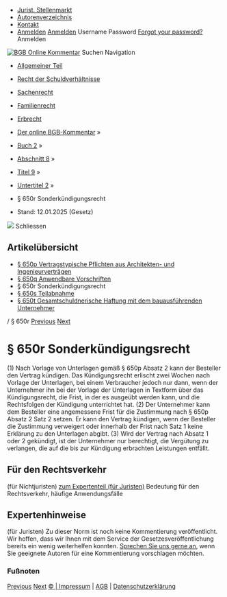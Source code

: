   * [Jurist. Stellenmarkt](https://bgb.kommentar.de/Buch-2/Abschnitt-8/Titel-9/Untertitel-2/</job-board> "Jurist. Stellenmarkt")
  * [Autorenverzeichnis](https://bgb.kommentar.de/Buch-2/Abschnitt-8/Titel-9/Untertitel-2/</Autorenverzeichnis> "Autorenverzeichnis")
  * [Kontakt](https://bgb.kommentar.de/Buch-2/Abschnitt-8/Titel-9/Untertitel-2/</Kontakt>)
  * [Anmelden](https://bgb.kommentar.de/Buch-2/Abschnitt-8/Titel-9/Untertitel-2/<#login> "show login form") [Anmelden](https://bgb.kommentar.de/Buch-2/Abschnitt-8/Titel-9/Untertitel-2/<#> "hide login form") Username Password
[Forgot your password?](https://bgb.kommentar.de/Buch-2/Abschnitt-8/Titel-9/Untertitel-2/</user/forgotpassword>) Anmelden 


[![BGB Online Kommentar](https://bgb.kommentar.de/extension/bgb/design/bgb/images/logo.png)](https://bgb.kommentar.de/Buch-2/Abschnitt-8/Titel-9/Untertitel-2/</> "BGB Online Kommentar")
Suchen
Navigation
  * [Allgemeiner Teil](https://bgb.kommentar.de/Buch-2/Abschnitt-8/Titel-9/Untertitel-2/</Buch-1>)
  * [Recht der Schuldverhältnisse](https://bgb.kommentar.de/Buch-2/Abschnitt-8/Titel-9/Untertitel-2/</Buch-2>)
  * [Sachenrecht](https://bgb.kommentar.de/Buch-2/Abschnitt-8/Titel-9/Untertitel-2/</Buch-3>)
  * [Familienrecht](https://bgb.kommentar.de/Buch-2/Abschnitt-8/Titel-9/Untertitel-2/</Buch-4>)
  * [Erbrecht](https://bgb.kommentar.de/Buch-2/Abschnitt-8/Titel-9/Untertitel-2/</Buch-5>)


  * [Der online BGB-Kommentar](https://bgb.kommentar.de/Buch-2/Abschnitt-8/Titel-9/Untertitel-2/</>) »
  * [Buch 2](https://bgb.kommentar.de/Buch-2/Abschnitt-8/Titel-9/Untertitel-2/</Buch-2>) »
  * [Abschnitt 8](https://bgb.kommentar.de/Buch-2/Abschnitt-8/Titel-9/Untertitel-2/</Buch-2/Abschnitt-8>) »
  * [Titel 9](https://bgb.kommentar.de/Buch-2/Abschnitt-8/Titel-9/Untertitel-2/</Buch-2/Abschnitt-8/Titel-9>) »
  * [Untertitel 2](https://bgb.kommentar.de/Buch-2/Abschnitt-8/Titel-9/Untertitel-2/</Buch-2/Abschnitt-8/Titel-9/Untertitel-2>) »
  * § 650r Sonderkündigungsrecht 
  * Stand: 12.01.2025 (Gesetz) 


![](https://vg01.met.vgwort.de/na/1c9909529ead4f509072c06d9081a7d5)
Schliessen 
## Artikelübersicht
  * [ § 650p Vertragstypische Pflichten aus Architekten- und Ingenieurverträgen ](https://bgb.kommentar.de/Buch-2/Abschnitt-8/Titel-9/Untertitel-2/</Buch-2/Abschnitt-8/Titel-9/Untertitel-2/Vertragstypische-Pflichten-aus-Architekten-und-Ingenieurvertraegen>)
  * [ § 650q Anwendbare Vorschriften ](https://bgb.kommentar.de/Buch-2/Abschnitt-8/Titel-9/Untertitel-2/</Buch-2/Abschnitt-8/Titel-9/Untertitel-2/Anwendbare-Vorschriften>)
  * § 650r Sonderkündigungsrecht 
  * [ § 650s Teilabnahme ](https://bgb.kommentar.de/Buch-2/Abschnitt-8/Titel-9/Untertitel-2/</Buch-2/Abschnitt-8/Titel-9/Untertitel-2/Teilabnahme>)
  * [ § 650t Gesamtschuldnerische Haftung mit dem bauausführenden Unternehmer ](https://bgb.kommentar.de/Buch-2/Abschnitt-8/Titel-9/Untertitel-2/</Buch-2/Abschnitt-8/Titel-9/Untertitel-2/Gesamtschuldnerische-Haftung-mit-dem-bauausfuehrenden-Unternehmer>)


/ § 650r 
[Previous](https://bgb.kommentar.de/Buch-2/Abschnitt-8/Titel-9/Untertitel-2/</Buch-2/Abschnitt-8/Titel-9/Untertitel-2/Anwendbare-Vorschriften> "§ 650q Anwendbare Vorschriften") [Next](https://bgb.kommentar.de/Buch-2/Abschnitt-8/Titel-9/Untertitel-2/</Buch-2/Abschnitt-8/Titel-9/Untertitel-2/Teilabnahme> "§ 650s Teilabnahme")
# § 650r Sonderkündigungsrecht
(1) Nach Vorlage von Unterlagen gemäß § 650p Absatz 2 kann der Besteller den Vertrag kündigen. Das Kündigungsrecht erlischt zwei Wochen nach Vorlage der Unterlagen, bei einem Verbraucher jedoch nur dann, wenn der Unternehmer ihn bei der Vorlage der Unterlagen in Textform über das Kündigungsrecht, die Frist, in der es ausgeübt werden kann, und die Rechtsfolgen der Kündigung unterrichtet hat.
(2) Der Unternehmer kann dem Besteller eine angemessene Frist für die Zustimmung nach § 650p Absatz 2 Satz 2 setzen. Er kann den Vertrag kündigen, wenn der Besteller die Zustimmung verweigert oder innerhalb der Frist nach Satz 1 keine Erklärung zu den Unterlagen abgibt.
(3) Wird der Vertrag nach Absatz 1 oder 2 gekündigt, ist der Unternehmer nur berechtigt, die Vergütung zu verlangen, die auf die bis zur Kündigung erbrachten Leistungen entfällt.
## Für den Rechtsverkehr 
(für Nichtjuristen)
[zum Expertenteil (für Juristen)](https://bgb.kommentar.de/Buch-2/Abschnitt-8/Titel-9/Untertitel-2/<#expertenhinweise>)
Bedeutung für den Rechtsverkehr, häufige Anwendungsfälle
## Expertenhinweise
(für Juristen)
Zu dieser Norm ist noch keine Kommentierung veröffentlicht. Wir hoffen, dass wir Ihnen mit dem Service der Gesetzesveröffentlichung bereits ein wenig weiterhelfen konnten. [Sprechen Sie uns gerne an](https://bgb.kommentar.de/Buch-2/Abschnitt-8/Titel-9/Untertitel-2/</Kontakt>), wenn Sie geeignete Autoren für eine Kommentierung vorschlagen möchten. 
### Fußnoten
[Previous](https://bgb.kommentar.de/Buch-2/Abschnitt-8/Titel-9/Untertitel-2/</Buch-2/Abschnitt-8/Titel-9/Untertitel-2/Anwendbare-Vorschriften> "§ 650q Anwendbare Vorschriften") [Next](https://bgb.kommentar.de/Buch-2/Abschnitt-8/Titel-9/Untertitel-2/</Buch-2/Abschnitt-8/Titel-9/Untertitel-2/Teilabnahme> "§ 650s Teilabnahme")
[© | Impressum](https://bgb.kommentar.de/Buch-2/Abschnitt-8/Titel-9/Untertitel-2/</Kontakt>) | [AGB](https://bgb.kommentar.de/Buch-2/Abschnitt-8/Titel-9/Untertitel-2/</AGB>) | [Datenschutzerklärung](https://bgb.kommentar.de/Buch-2/Abschnitt-8/Titel-9/Untertitel-2/</Datenschutzerklaerung-fuer-Leser>)
